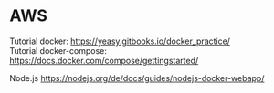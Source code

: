 # AWS

Tutorial docker: https://yeasy.gitbooks.io/docker_practice/  
Tutorial docker-compose: https://docs.docker.com/compose/gettingstarted/  


Node.js https://nodejs.org/de/docs/guides/nodejs-docker-webapp/